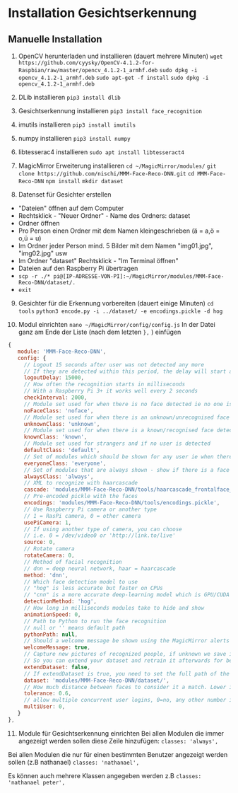 # Installation Gesichtserkennung

## Manuelle Installation

1. OpenCV herunterladen und installieren (dauert mehrere Minuten)
`wget https://github.com/cyysky/OpenCV-4.1.2-for-Raspbian/raw/master/opencv_4.1.2-1_armhf.deb`
`sudo dpkg -i opencv_4.1.2-1_armhf.deb`
`sudo apt-get -f install`
`sudo dpkg -i opencv_4.1.2-1_armhf.deb`

2. DLib installieren
    `pip3 install dlib`

3. Gesichtserkennung installieren
    `pip3 install face_recognition`
 
 4. imutils installieren
    `pip3 install imutils`
    
5. numpy installieren
    `pip3 install numpy`

6. libtesserac4 installieren
    `sudo apt install libtesseract4`
  
 7. MagicMirror Erweiterung installieren
`cd ~/MagicMirror/modules/`
`git clone https://github.com/nischi/MMM-Face-Reco-DNN.git`
`cd MMM-Face-Reco-DNN`
`npm install`
`mkdir dataset`

8. Datenset für Gesichter erstellen
- "Dateien" öffnen auf dem Computer
- Rechtsklick - "Neuer Ordner" - Name des Ordners: dataset
- Ordner öffnen
- Pro Person einen Ordner mit dem Namen kleingeschrieben (ä = a,ö = o,ü = u)
- Im Ordner jeder Person mind. 5 Bilder mit dem Namen "img01.jpg", "img02.jpg" usw
- Im Ordner "dataset" Rechtsklick - "Im Terminal öffnen"
- Dateien auf den Raspberry Pi übertragen
- `scp -r ./* pi@[IP-ADRESSE-VON-PI]:~/MagicMirror/modules/MMM-Face-Reco-DNN/dataset/.`
- `exit`

9. Gesichter für die Erkennung vorbereiten (dauert einige Minuten)
 `cd tools`
`python3 encode.py -i ../dataset/ -e encodings.pickle -d hog`

10. Modul einrichten
 `nano ~/MagicMirror/config/config.js`
 In der Datei ganz am Ende der Liste (nach dem letzten `},` ) einfügen
 ```js
{
    module: 'MMM-Face-Reco-DNN',
    config: {
      // Logout 15 seconds after user was not detected any more
      // If they are detected within this period, the delay will start again
      logoutDelay: 15000,
      // How often the recognition starts in milliseconds
      // With a Raspberry Pi 3+ it works well every 2 seconds
      checkInterval: 2000,
      // Module set used for when there is no face detected ie no one is in front of the camera
      noFaceClass: 'noface',
      // Module set used for when there is an unknown/unrecognised face detected
      unknownClass: 'unknown',
      // Module set used for when there is a known/recognised face detected
      knownClass: 'known',
      // Module set used for strangers and if no user is detected
      defaultClass: 'default',
      // Set of modules which should be shown for any user ie when there is any face detected
      everyoneClass: 'everyone',
      // Set of modules that are always shown - show if there is a face or no face detected
      alwaysClass: 'always',
      // XML to recognize with haarcascade
      cascade: 'modules/MMM-Face-Reco-DNN/tools/haarcascade_frontalface_default.xml',
      // Pre-encoded pickle with the faces
      encodings: 'modules/MMM-Face-Reco-DNN/tools/encodings.pickle',
      // Use Raspberry Pi camera or another type
      // 1 = RasPi camera, 0 = other camera
      usePiCamera: 1,
      // If using another type of camera, you can choose
      // i.e. 0 = /dev/video0 or 'http://link.to/live'
      source: 0,
      // Rotate camera
      rotateCamera: 0,
      // Method of facial recognition
      // dnn = deep neural network, haar = haarcascade
      method: 'dnn',
      // Which face detection model to use
      // "hog" is less accurate but faster on CPUs
      // "cnn" is a more accurate deep-learning model which is GPU/CUDA accelerated
      detectionMethod: 'hog',
      // How long in milliseconds modules take to hide and show
      animationSpeed: 0,
      // Path to Python to run the face recognition
      // null or '' means default path
      pythonPath: null,
      // Should a welcome message be shown using the MagicMirror alerts module?
      welcomeMessage: true,
      // Capture new pictures of recognized people, if unknown we save it in folder "unknown"
      // So you can extend your dataset and retrain it afterwards for better recognitions
      extendDataset: false,
      // If extendDataset is true, you need to set the full path of the dataset
      dataset: 'modules/MMM-Face-Reco-DNN/dataset/',
      // How much distance between faces to consider it a match. Lower is more strict.
      tolerance: 0.6,
      // allow multiple concurrent user logins, 0=no, any other number is the maximum number of concurrent logins
      multiUser: 0,
    }
},
```

11. Module für Gesichtserkennung einrichten
Bei allen Modulen die immer angezeigt werden sollen diese Zeile hinzufügen:
`classes: 'always',`

Bei allen Modulen die nur für einen bestimmten Benutzer angezeigt werden sollen (z.B nathanael)
`classes: 'nathanael',`

Es können auch mehrere Klassen angegeben werden z.B `classes: 'nathanael peter',`
 
